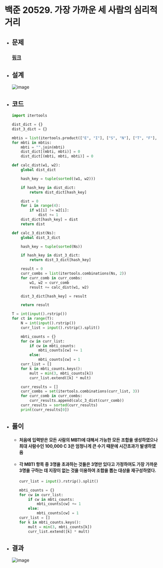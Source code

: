 # 백준 20529. 가장 가까운 세 사람의 심리적 거리

- ## 문제
    ### [링크](https://www.acmicpc.net/problem/20529)

- ## 설계

    ![image](https://github.com/Project-Division/DIV_Algorithm_Study/assets/68108664/5d312172-50fb-43ff-95f7-8b1c4a168e94)

- ## 코드

    ```python
    import itertools

    dist_dict = {}
    dist_3_dict = {}

    mbtis = list(itertools.product(["E", "I"], ["S", "N"], ["T", "F"], ["J", "P"]))
    for mbti in mbtis:
        mbti = "".join(mbti)
        dist_dict[(mbti, mbti)] = 0
        dist_dict[(mbti, mbti, mbti)] = 0

    def calc_dist(w1, w2):
        global dist_dict

        hash_key = tuple(sorted((w1, w2)))

        if hash_key in dist_dict:
            return dist_dict[hash_key]

        dist = 0
        for i in range(4):
            if w1[i] != w2[i]:
                dist += 1
        dist_dict[hash_key] = dist
        return dist

    def calc_3_dist(Ns):
        global dist_3_dict

        hash_key = tuple(sorted(Ns))

        if hash_key in dist_3_dict:
            return dist_3_dict[hash_key]

        result = 0
        curr_combs = list(itertools.combinations(Ns, 2))
        for curr_comb in curr_combs:
            w1, w2 = curr_comb
            result += calc_dist(w1, w2)

        dist_3_dict[hash_key] = result

        return result

    T = int(input().rstrip())
    for ct in range(T):
        N = int(input().rstrip())
        curr_list = input().rstrip().split()

        mbti_counts = {}
        for cw in curr_list:
            if cw in mbti_counts:
                mbti_counts[cw] += 1
            else:
                mbti_counts[cw] = 1
        curr_list = []
        for k in mbti_counts.keys():
            mult = min(3, mbti_counts[k])
            curr_list.extend([k] * mult)

        curr_results = []
        curr_combs = set(itertools.combinations(curr_list, 3))
        for curr_comb in curr_combs:
            curr_results.append(calc_3_dist(curr_comb))
        curr_results = sorted(curr_results)
        print(curr_results[0])
    ```

- ## 풀이

    - #### 처음에 입력받은 모든 사람의 MBTI에 대해서 가능한 모든 조합을 생성하였으나 최대 사람수인 100,000 C 3은 엄청나게 큰 수기 때문에 시간초과가 발생하였음

    - #### 각 MBTI 항목 중 3명을 초과하는 것들은 3명만 있다고 가정하여도 가장 가까운 3명을 구하는 데 지장이 없는 것을 이용하여 조합을 뽑는 대상을 재구성하였다.
        ```python
        curr_list = input().rstrip().split()

        mbti_counts = {}
        for cw in curr_list:
            if cw in mbti_counts:
                mbti_counts[cw] += 1
            else:
                mbti_counts[cw] = 1
        curr_list = []
        for k in mbti_counts.keys():
            mult = min(3, mbti_counts[k])
            curr_list.extend([k] * mult)
        ```

- ## 결과

    ![image](https://github.com/Project-Division/DIV_Algorithm_Study/assets/68108664/0bc19882-7758-45d0-a8fa-a001b9098ca8)